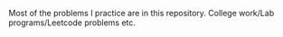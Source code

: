 Most of the problems I practice are in this repository. College work/Lab programs/Leetcode problems etc.
